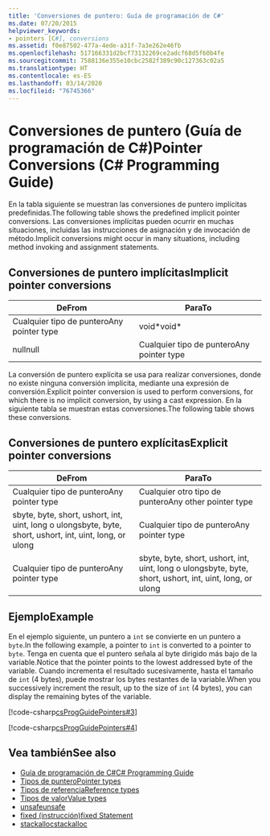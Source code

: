 ```yaml
---
title: 'Conversiones de puntero: Guía de programación de C#'
ms.date: 07/20/2015
helpviewer_keywords:
- pointers [C#], conversions
ms.assetid: f0e87502-477a-4ede-a31f-7a3e262e46fb
ms.openlocfilehash: 517166331d2bcf73132269ce2adcf68d5f60b4fe
ms.sourcegitcommit: 7588136e355e10cbc2582f389c90c127363c02a5
ms.translationtype: HT
ms.contentlocale: es-ES
ms.lasthandoff: 03/14/2020
ms.locfileid: "76745366"
---
```

# <a name="pointer-conversions-c-programming-guide"></a><span data-ttu-id="945ff-102">Conversiones de puntero (Guía de programación de C#)</span><span class="sxs-lookup"><span data-stu-id="945ff-102">Pointer Conversions (C# Programming Guide)</span></span>
<span data-ttu-id="945ff-103">En la tabla siguiente se muestran las conversiones de puntero implícitas predefinidas.</span><span class="sxs-lookup"><span data-stu-id="945ff-103">The following table shows the predefined implicit pointer conversions.</span></span> <span data-ttu-id="945ff-104">Las conversiones implícitas pueden ocurrir en muchas situaciones, incluidas las instrucciones de asignación y de invocación de método.</span><span class="sxs-lookup"><span data-stu-id="945ff-104">Implicit conversions might occur in many situations, including method invoking and assignment statements.</span></span>  
  
## <a name="implicit-pointer-conversions"></a><span data-ttu-id="945ff-105">Conversiones de puntero implícitas</span><span class="sxs-lookup"><span data-stu-id="945ff-105">Implicit pointer conversions</span></span>  
  
|<span data-ttu-id="945ff-106">De</span><span class="sxs-lookup"><span data-stu-id="945ff-106">From</span></span>|<span data-ttu-id="945ff-107">Para</span><span class="sxs-lookup"><span data-stu-id="945ff-107">To</span></span>|  
|----------|--------|  
|<span data-ttu-id="945ff-108">Cualquier tipo de puntero</span><span class="sxs-lookup"><span data-stu-id="945ff-108">Any pointer type</span></span>|<span data-ttu-id="945ff-109">void\*</span><span class="sxs-lookup"><span data-stu-id="945ff-109">void\*</span></span>|  
|<span data-ttu-id="945ff-110">null</span><span class="sxs-lookup"><span data-stu-id="945ff-110">null</span></span>|<span data-ttu-id="945ff-111">Cualquier tipo de puntero</span><span class="sxs-lookup"><span data-stu-id="945ff-111">Any pointer type</span></span>|  
  
 <span data-ttu-id="945ff-112">La conversión de puntero explícita se usa para realizar conversiones, donde no existe ninguna conversión implícita, mediante una expresión de conversión.</span><span class="sxs-lookup"><span data-stu-id="945ff-112">Explicit pointer conversion is used to perform conversions, for which there is no implicit conversion, by using a cast expression.</span></span> <span data-ttu-id="945ff-113">En la siguiente tabla se muestran estas conversiones.</span><span class="sxs-lookup"><span data-stu-id="945ff-113">The following table shows these conversions.</span></span>  
  
## <a name="explicit-pointer-conversions"></a><span data-ttu-id="945ff-114">Conversiones de puntero explícitas</span><span class="sxs-lookup"><span data-stu-id="945ff-114">Explicit pointer conversions</span></span>  
  
|<span data-ttu-id="945ff-115">De</span><span class="sxs-lookup"><span data-stu-id="945ff-115">From</span></span>|<span data-ttu-id="945ff-116">Para</span><span class="sxs-lookup"><span data-stu-id="945ff-116">To</span></span>|  
|----------|--------|  
|<span data-ttu-id="945ff-117">Cualquier tipo de puntero</span><span class="sxs-lookup"><span data-stu-id="945ff-117">Any pointer type</span></span>|<span data-ttu-id="945ff-118">Cualquier otro tipo de puntero</span><span class="sxs-lookup"><span data-stu-id="945ff-118">Any other pointer type</span></span>|  
|<span data-ttu-id="945ff-119">sbyte, byte, short, ushort, int, uint, long o ulong</span><span class="sxs-lookup"><span data-stu-id="945ff-119">sbyte, byte, short, ushort, int, uint, long, or ulong</span></span>|<span data-ttu-id="945ff-120">Cualquier tipo de puntero</span><span class="sxs-lookup"><span data-stu-id="945ff-120">Any pointer type</span></span>|  
|<span data-ttu-id="945ff-121">Cualquier tipo de puntero</span><span class="sxs-lookup"><span data-stu-id="945ff-121">Any pointer type</span></span>|<span data-ttu-id="945ff-122">sbyte, byte, short, ushort, int, uint, long o ulong</span><span class="sxs-lookup"><span data-stu-id="945ff-122">sbyte, byte, short, ushort, int, uint, long, or ulong</span></span>|  
  
## <a name="example"></a><span data-ttu-id="945ff-123">Ejemplo</span><span class="sxs-lookup"><span data-stu-id="945ff-123">Example</span></span>  
 <span data-ttu-id="945ff-124">En el ejemplo siguiente, un puntero a `int` se convierte en un puntero a `byte`.</span><span class="sxs-lookup"><span data-stu-id="945ff-124">In the following example, a pointer to `int` is converted to a pointer to `byte`.</span></span> <span data-ttu-id="945ff-125">Tenga en cuenta que el puntero señala al byte dirigido más bajo de la variable.</span><span class="sxs-lookup"><span data-stu-id="945ff-125">Notice that the pointer points to the lowest addressed byte of the variable.</span></span> <span data-ttu-id="945ff-126">Cuando incrementa el resultado sucesivamente, hasta el tamaño de `int` (4 bytes), puede mostrar los bytes restantes de la variable.</span><span class="sxs-lookup"><span data-stu-id="945ff-126">When you successively increment the result, up to the size of `int` (4 bytes), you can display the remaining bytes of the variable.</span></span>  
  
 [!code-csharp[csProgGuidePointers#3](~/samples/snippets/csharp/VS_Snippets_VBCSharp/csProgGuidePointers/CS/Pointers2.cs#3)]  
  
 [!code-csharp[csProgGuidePointers#4](~/samples/snippets/csharp/VS_Snippets_VBCSharp/csProgGuidePointers/CS/Pointers.cs#4)]  
  
## <a name="see-also"></a><span data-ttu-id="945ff-127">Vea también</span><span class="sxs-lookup"><span data-stu-id="945ff-127">See also</span></span>

- [<span data-ttu-id="945ff-128">Guía de programación de C#</span><span class="sxs-lookup"><span data-stu-id="945ff-128">C# Programming Guide</span></span>](../index.md)
- [<span data-ttu-id="945ff-129">Tipos de puntero</span><span class="sxs-lookup"><span data-stu-id="945ff-129">Pointer types</span></span>](pointer-types.md)
- [<span data-ttu-id="945ff-130">Tipos de referencia</span><span class="sxs-lookup"><span data-stu-id="945ff-130">Reference types</span></span>](../../language-reference/keywords/reference-types.md)
- [<span data-ttu-id="945ff-131">Tipos de valor</span><span class="sxs-lookup"><span data-stu-id="945ff-131">Value types</span></span>](../../language-reference/builtin-types/value-types.md)
- [<span data-ttu-id="945ff-132">unsafe</span><span class="sxs-lookup"><span data-stu-id="945ff-132">unsafe</span></span>](../../language-reference/keywords/unsafe.md)
- [<span data-ttu-id="945ff-133">fixed (instrucción)</span><span class="sxs-lookup"><span data-stu-id="945ff-133">fixed Statement</span></span>](../../language-reference/keywords/fixed-statement.md)
- [<span data-ttu-id="945ff-134">stackalloc</span><span class="sxs-lookup"><span data-stu-id="945ff-134">stackalloc</span></span>](../../language-reference/operators/stackalloc.md)
